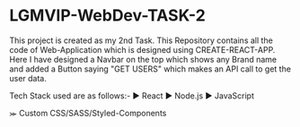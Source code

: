 # LGMVIP-WebDev-TASK-2

This project is created as my 2nd Task. This Repository contains all the code of Web-Application which is designed using CREATE-REACT-APP.
Here I have designed a Navbar on the top which shows any Brand name and added a Button saying "GET USERS" which makes an API call to get the user data.

Tech Stack used are as follows:-
  ► React
  ► Node.js
  ► JavaScript

⪼ Custom CSS/SASS/Styled-Components 
